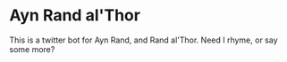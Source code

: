 # Ayn Rand al'Thor

This is a twitter bot for Ayn Rand, and Rand al'Thor.
Need I rhyme, or say some more?
